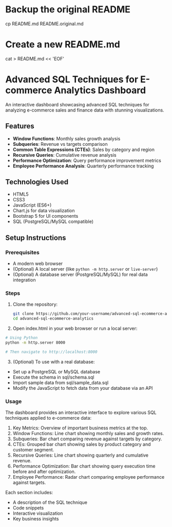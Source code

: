 # Backup the original README
cp README.md README.original.md

# Create a new README.md
cat > README.md << 'EOF'
# Advanced SQL Techniques for E-commerce Analytics Dashboard

An interactive dashboard showcasing advanced SQL techniques for analyzing e-commerce sales and finance data with stunning visualizations.

## Features

- **Window Functions**: Monthly sales growth analysis
- **Subqueries**: Revenue vs targets comparison
- **Common Table Expressions (CTEs)**: Sales by category and region
- **Recursive Queries**: Cumulative revenue analysis
- **Performance Optimization**: Query performance improvement metrics
- **Employee Performance Analysis**: Quarterly performance tracking

## Technologies Used

- HTML5
- CSS3
- JavaScript (ES6+)
- Chart.js for data visualization
- Bootstrap 5 for UI components
- SQL (PostgreSQL/MySQL compatible)

## Setup Instructions

### Prerequisites

- A modern web browser
- (Optional) A local server (like `python -m http.server` or `live-server`)
- (Optional) A database server (PostgreSQL/MySQL) for real data integration

### Steps

1. Clone the repository:
   ```bash
   git clone https://github.com/your-username/advanced-sql-ecommerce-analytics.git
   cd advanced-sql-ecommerce-analytics

2. Open index.html in your web browser or run a local server:
```bash
# Using Python
python -m http.server 8000

# Then navigate to http://localhost:8000
```

3. (Optional) To use with a real database:
- Set up a PostgreSQL or MySQL database
- Execute the schema in sql/schema.sql
- Import sample data from sql/sample_data.sql
- Modify the JavaScript to fetch data from your database via an API

### Usage
The dashboard provides an interactive interface to explore various SQL techniques applied to e-commerce data:

1. Key Metrics: Overview of important business metrics at the top.
2. Window Functions: Line chart showing monthly sales and growth rates.
3. Subqueries: Bar chart comparing revenue against targets by category.
4. CTEs: Grouped bar chart showing sales by product category and customer segment.
5. Recursive Queries: Line chart showing quarterly and cumulative revenue.
6. Performance Optimization: Bar chart showing query execution time before and after optimization.
7. Employee Performance: Radar chart comparing employee performance against targets.


Each section includes:

- A description of the SQL technique
- Code snippets
- Interactive visualization
- Key business insights